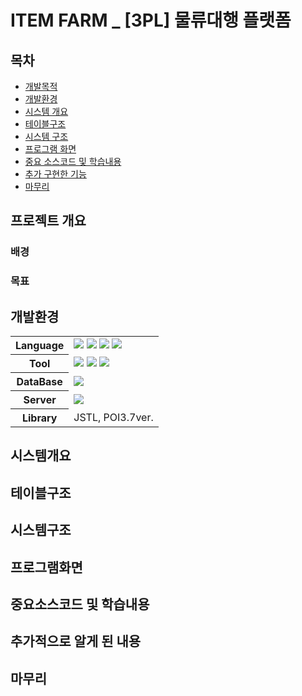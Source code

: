 # ITEM FARM _ [3PL] 물류대행 플랫폼
## 목차
- [개발목적](#개발목적)
- [개발환경](#개발환경)
- [시스템 개요](#시스템개요)
- [테이블구조](#테이블구조)
- [시스템 구조](#시스템구조)
- [프로그램 화면](#프로그램화면)
- [중요 소스코드 및 학습내용](#중요소스코드-및-학습내용)
- [추가 구현한 기능](#추가적으로-알게-된-내용)
- [마무리](#마무리)
## 프로젝트 개요
### 배경

### 목표

## 개발환경
<table>
  <tbody>
    <tr>
      <th>Language</th>
      <td>
        <img src="https://img.shields.io/badge/java-007396?style=for-the-badge&logo=java&logoColor=white">
        <img src="https://img.shields.io/badge/sql-4479A1?style=for-the-badge">
        <img src="https://img.shields.io/badge/javascript-F7DF1E?style=for-the-badge&logo=javascript&logoColor=black">
        <img src="https://img.shields.io/badge/jsp-de2b2f?style=for-the-badge&logo=java&logoColor=white">
      </td>
    </tr>
    <tr>
      <th>Tool</th>
      <td>
        <img src="https://img.shields.io/badge/eclipse-2C2255?style=for-the-badge&logo=eclipseide&logoColor=white">
        <img src="https://img.shields.io/badge/mysql-4479A1?style=for-the-badge&logo=mysql&logoColor=white">
        <img src="https://img.shields.io/badge/Mockaroo-52a553?style=for-the-badge&logoColor=white">
      </td>
    </tr>
    <tr>
      <th>DataBase</th>
      <td>
        <img src="https://img.shields.io/badge/MySQL 8.0-4479A1?style=for-the-badge&logo=mysql&logoColor=white">
      </td>
    </tr>
    <tr>
      <th>Server</th>
      <td>
        <img src="https://img.shields.io/badge/Apache Tomcat 9.0-F8DC75?style=for-the-badge&logo=apachetomcat&logoColor=black">
      </td>
    </tr>
     <tr>
      <th>Library</th>
      <td>
        JSTL, POI3.7ver.
      </td>
    </tr>
  </tbody>
</table>

  
## 시스템개요


## 테이블구조


## 시스템구조


## 프로그램화면


## 중요소스코드 및 학습내용


## 추가적으로 알게 된 내용


## 마무리



